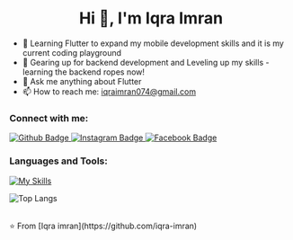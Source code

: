  <h1 align="center">Hi 👋, I'm Iqra Imran</h1>

- 🔭 Learning Flutter to expand my mobile development skills and it is my current coding playground
- 🌱 Gearing up for backend development and Leveling up my skills - learning the backend ropes now!
- 💬 Ask me anything about Flutter 
- 📫 How to reach me: iqraimran074@gmail.com

  
### Connect with me:
<div id="badges">
  <a href="https://github.com/Iqra-Imran">
    <img src="https://img.shields.io/badge/Github-white?style=for-the-badge&logo=Github&logoColor=black" alt="Github Badge"/>
  </a>
   <a href="https://www.instagram.com/iqraimran074">
    <img src="https://img.shields.io/badge/Instagram-purple?style=for-the-badge&logo=instagram&logoColor=white" alt="Instagram Badge"/>
  </a>
   <a href="https://fb.com/iqra-imran">
    <img src="https://img.shields.io/badge/Facebook-blue?style=for-the-badge&logo=facebook&logoColor=white" alt="Facebook Badge"/>
  </a>
  <!--
   <a href="https://linkedin.com/iqra-imran-77a69a227/">
    <img src="https://img.shields.io/badge/LinkedIn-blue?style=for-the-badge&logo=LinkedIn&logoColor=white" alt="LinkedIn Badge"/>
  </a>
  -->
</div>

### Languages and Tools:
[![My Skills](https://skillicons.dev/icons?i=flutter,dart,firebase,github,git,postman,figma,xd&perline=5)](https://skillicons.dev)

<!--![Iqra Imran's GitHub stats](https://github-readme-stats.vercel.app/api?username=Iqra-Imran&show_icons=true&theme=dark)-->

![Top Langs](https://github-readme-stats.vercel.app/api/top-langs/?username=axiftaj&theme=dark)


<br>
⭐️ From [Iqra imran](https://github.com/iqra-imran)
